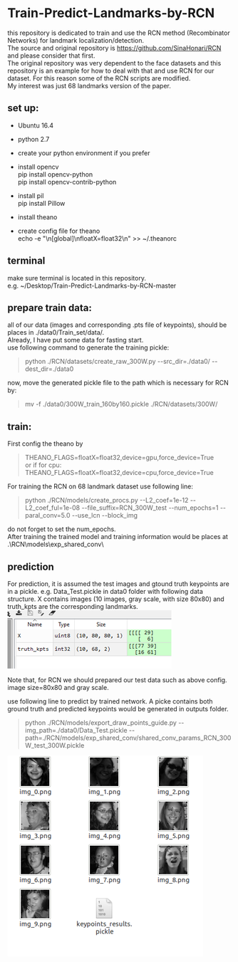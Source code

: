 # Train-Predict-Landmarks-by-RCN
this repository is dedicated to train and use the RCN method (Recombinator Networks) for landmark localization/detection. <br>
The source and original repository is https://github.com/SinaHonari/RCN and please consider that first. <br>
The original repository was very dependent to the face datasets and this repository is an example for how to deal with that and use RCN for our dataset. For this reason some of the RCN scripts are modified. <br>
My interest was just 68 landmarks version of the paper.

## set up:
- Ubuntu 16.4 <br>
- python 2.7 <br>
- create your python environment if you prefer <br>
- install opencv <br>
    pip install opencv-python <br>
    pip install opencv-contrib-python <br>
- install pil <br>
    pip install Pillow <br>

- install theano <br>
    
- create config file for theano <br>
echo -e "\n[global]\nfloatX=float32\n" >> ~/.theanorc <br>

## terminal
make sure terminal is located in this repository. <br>
e.g. ~/Desktop/Train-Predict-Landmarks-by-RCN-master

## prepare train data:
all of our data (images and corresponding .pts file of keypoints), should be places in ./data0/Train_set/data/.  <br>
Already, I have put some data for fasting start. <br>
use following command to generate the training pickle: <br>
> python ./RCN/datasets/create_raw_300W.py --src_dir=./data0/ --dest_dir=./data0

now, move the generated pickle file to the path which is necessary for RCN by: <br>
> mv -f ./data0/300W_train_160by160.pickle ./RCN/datasets/300W/

## train:
First config the theano by <br>
> THEANO_FLAGS=floatX=float32,device=gpu,force_device=True <br>
or if for cpu:  <br>
> THEANO_FLAGS=floatX=float32,device=cpu,force_device=True <br>

For training the RCN on 68 landmark dataset use following line: <br>
> python ./RCN/models/create_procs.py --L2_coef=1e-12 --L2_coef_ful=1e-08 --file_suffix=RCN_300W_test --num_epochs=1 --paral_conv=5.0 --use_lcn --block_img

do not forget to set the num_epochs.  <br>
After training the trained model and training information would be places at .\RCN\models\exp_shared_conv\  <br>

## prediction

For prediction, it is assumed the test images and gtound truth keypoints are in a pickle.
e.g. Data_Test.pickle in data0 folder with following data structure. X contains images (10 images, gray scale, with size 80x80) and  truth_kpts are the corresponding landmarks. <br>
![Alt text](screen-21.58.58[16.05.2019].png?raw=true "Title") <br>

Note that, for RCN we should prepared our test data such as above config. image size=80x80 and gray scale. 

use following line to predict by trained network. A picke contains both ground truth and predicted keypoints would be generated in outputs folder.
> python ./RCN/models/export_draw_points_guide.py  --img_path=./data0/Data_Test.pickle  --path=./RCN/models/exp_shared_conv/shared_conv_params_RCN_300W_test_300W.pickle  

![Alt text](screen-22.05.34[16.05.2019].png?raw=true "Title") <br>


